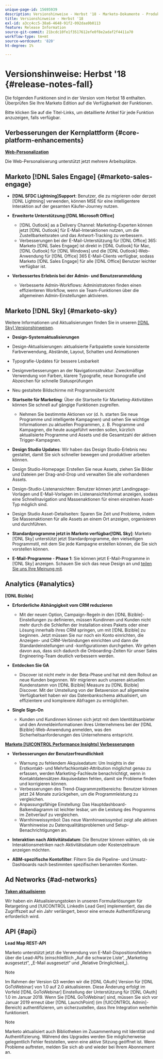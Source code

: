 ```yaml
---
unique-page-id: 15695939
description: Versionshinweise - Herbst '18 - Marketo-Dokumente - Produktdokumentation
title: Versionshinweise - Herbst '18
exl-id: a3cc4cc5-38a6-4648-91f2-092daa9b0113
feature: Release Information
source-git-commit: 21bcdc10fe1f3517612efe0f8e2adaf2f4411a70
workflow-type: tm+mt
source-wordcount: '820'
ht-degree: 1%

---
```


# Versionshinweise: Herbst &#39;18 {#release-notes-fall}

Die folgenden Funktionen sind in der Version vom Herbst 18 enthalten. Überprüfen Sie Ihre Marketo Edition auf die Verfügbarkeit der Funktionen.

Bitte klicken Sie auf die Titel-Links, um detaillierte Artikel für jede Funktion anzuzeigen, falls verfügbar.

## Verbesserungen der Kernplattform {#core-platform-enhancements}

**[Web-Personalization](/help/marketo/product-docs/web-personalization/getting-started/workspaces-in-web-personalization.md)**

Die Web-Personalisierung unterstützt jetzt mehrere Arbeitsplätze.

## Marketo [!DNL Sales Engage] {#marketo-sales-engage}

* **[!DNL SFDC Lightning]Support**: Benutzer, die zu migrieren oder derzeit [!DNL Lightning] verwenden, können MSE für eine intelligentere Interaktion auf der gesamten Käufer-Journey nutzen.

* **Erweiterte Unterstützung:[!DNL Microsoft Office]**

   * [!DNL Outlook] as a Delivery Channel: Marketing-Experten können jetzt [!DNL Outlook] für E-Mail-Interaktionen nutzen, um die Zustellbarkeitsraten und das Antwort-Tracking zu verbessern.
   * Verbesserungen bei der E-Mail-Unterstützung für [!DNL Office] 365: Marketo [!DNL Sales Engage] ist direkt in [!DNL Outlook] für Mac, [!DNL Outlook] für [!DNL Windows] und die [!DNL Outlook]-Web-Anwendung für [!DNL Office] 365 E-Mail-Clients verfügbar, sodass Marketo [!DNL Sales Engage] für alle [!DNL Office] Benutzer leichter verfügbar ist.

* **Verbessertes Erlebnis bei der Admin- und Benutzeranmeldung**

   * Verbesserte Admin-Workflows: Administratoren finden einen effizienteren Workflow, wenn sie Team-Funktionen über die allgemeinen Admin-Einstellungen aktivieren.

## Marketo [!DNL Sky] {#marketo-sky}

Weitere Informationen und Aktualisierungen finden Sie in unseren [[!DNL Sky] Versionshinweisen](https://help.marketo.com).

* **Design-Systemaktualisierungen**

* Design-Aktualisierungen: aktualisierte Farbpalette sowie konsistente Farbverwendung, Abstände, Layout, Schatten und Animationen
* Typografie-Updates für bessere Lesbarkeit
* Designverbesserungen an der Navigationsstruktur: Zweckmäßige Verwendung von Farben, klarere Typografie, neue Ikonografie und Abzeichen für schnelle Statusprüfungen
* Neu gestaltete Bildschirme mit Programmübersicht

* **Startseite für Marketing**: Über die Startseite für Marketing-Aktivitäten können Sie schnell auf gängige Funktionen zugreifen.

   * Nehmen Sie bestimmte Aktionen vor (d. h. starten Sie neue Programme und intelligente Kampagnen) und sehen Sie wichtige Informationen zu aktuellen Programmen, z. B. Programme und Kampagnen, die heute ausgeführt werden sollen, kürzlich aktualisierte Programme und Assets und die Gesamtzahl der aktiven Trigger-Kampagnen.

* **Design Studio Updates**: Wir haben das Design Studio-Erlebnis neu gestaltet, damit Sie sich schneller bewegen und produktiver arbeiten können.
* Design Studio-Homepage: Erstellen Sie neue Assets, ziehen Sie Bilder und Dateien per Drag-and-Drop und verwalten Sie alle vorhandenen Assets.
* Design-Studio-Listenansichten: Benutzer können jetzt Landingpage-Vorlagen und E-Mail-Vorlagen im Listenansichtsformat anzeigen, sodass eine Schnellnavigation und Massenaktionen für einen einzelnen Asset-Typ möglich sind.
* Design Studio Asset-Detailseiten: Sparen Sie Zeit und Probleme, indem Sie Massenaktionen für alle Assets an einem Ort anzeigen, organisieren und durchführen.
* **Standardprogramme jetzt in Marketo verfügbar[!DNL Sky]**: Marketo [!DNL Sky] unterstützt jetzt Standardprogramme, den vielseitigen Programmstil, mit dem Sie jede Kampagne erstellen können, die Sie sich vorstellen können.
* **E-Mail-Programme - Phase 1**: Sie können jetzt E-Mail-Programme in [!DNL Sky] anzeigen. Schauen Sie sich das neue Design an und [teilen Sie uns Ihre Meinung mit](https://go.marketo.com/NextGenUX---USA---Apr-2018-fcp_Landing-Page-Feedback.html).

## Analytics {#analytics}

**[!DNL Bizible]**

* **Erforderliche Abhängigkeit vom CRM reduzieren**

   * Mit der neuen Option, Campaign-Regeln in den [!DNL Bizible]-Einstellungen zu definieren, müssen Kundinnen und Kunden nicht mehr durch die Schleifen der Installation eines Pakets oder einer Lösung innerhalb ihres CRM springen, um mit [!DNL Bizible] zu beginnen. Jetzt müssen Sie nur noch ein Konto einrichten, die Anzeigen- und CRM-Verbindungen einrichten und dann die Standardeinstellungen und -konfigurationen durchgehen. Wir gehen davon aus, dass sich dadurch die Onboarding-Zeiten für unser Sales Engineering-Team deutlich verbessern werden.

* **Entdecken Sie GA**

   * Discover ist nicht mehr in der Beta-Phase und hat mit dem Rollout an neue Kunden begonnen. Wir migrieren auch unseren aktuellen Kundenstamm von [!DNL Bizible] Measure zu [!DNL Bizible] Discover. Mit der Umstellung von der Betaversion auf allgemeine Verfügbarkeit haben wir das Datenbankschema aktualisiert, um effizientere und komplexere Abfragen zu ermöglichen.

* **Single Sign-On**

   * Kunden und Kundinnen können sich jetzt mit dem Identitätsanbieter und den Anmeldeinformationen ihres Unternehmens bei der [!DNL Bizible]-Web-Anwendung anmelden, was den Sicherheitsanforderungen des Unternehmens entspricht.

**[Marketo [!UICONTROL Performance Insights] Verbesserungen](/help/marketo/product-docs/reporting/performance-insights/performance-insights-overview.md)**

* **Verbesserungen der Benutzerfreundlichkeit**

   * Warnung zu fehlendem Akquisedatum: Um Insights in der Erstkontakt- und Mehrfachkontakt-Attribution möglichst genau zu erfassen, werden Marketing-Fachleute benachrichtigt, wenn in Kontaktdatensätzen Akquisedaten fehlen, damit sie Probleme finden und korrigieren können.
   * Verbesserungen des Trend-Diagrammzeitbereichs: Benutzer können jetzt 24 Monate zurückgehen, um die Programmleistung zu vergleichen.
   * Anpassungsfähige Einstellung: Das Hauptdashboard-Balkendiagramm ist leichter lesbar, um die Leistung des Programms im Zeitverlauf zu vergleichen.
   * Warnhinweissymbol: Das neue Warnhinweissymbol zeigt alle aktiven Warnhinweise zu Datenqualitätsproblemen und Setup-Benachrichtigungen an.

* **Interaktion nach Aktivitätsdatum**: Die Benutzer können wählen, ob sie Interaktionsmetriken nach Aktivitätsdatum oder Kostenzeitraum anzeigen möchten.
* **ABM-spezifische Kontofilter**: Filtern Sie die Pipeline- und Umsatz-Dashboards nach bestimmten spezifischen benannten Konten.

## Ad Networks {#ad-networks}

**[Token aktualisieren](/help/marketo/product-docs/demand-generation/social/social-functions/set-up-linkedin-lead-gen-forms.md)**

Wir haben ein Aktualisierungstoken in unseren Formularlösungen für Retargeting und [!UICONTROL LinkedIn Lead Gen] implementiert, das die Zugriffszeit auf ein Jahr verlängert, bevor eine erneute Authentifizierung erforderlich wird.

## API {#api}

**Lead Map REST-API**

Marketo unterstützt jetzt die Verwendung von E-Mail-Dispositionsfeldern über die Lead-APIs (einschließlich „Auf die schwarze Liste“, „Marketing ausgesetzt“, „E-Mail ausgesetzt“ und „Relative Dringlichkeit„).

>[!NOTE]
>
>Im Rahmen der Version Q3 werden wir die [!DNL OAuth] Version für [!DNL GoToWebinar] von 1.0 auf 2.0 aktualisieren. Diese Änderung erfolgt im Vorfeld [!DNL GoToWebinar] Einstellung der Unterstützung für [!DNL OAuth] 1.0 im Januar 2019. Wenn Sie [!DNL GoToWebinar] sind, müssen Sie sich vor Januar 2019 erneut über [!DNL LaunchPoint] (im [!UICONTROL Admin]-Bereich) authentifizieren, um sicherzustellen, dass Ihre Integration weiterhin funktioniert.

>[!NOTE]
>
>Marketo aktualisiert auch Bibliotheken im Zusammenhang mit Identität und Authentifizierung. Während des Upgrades werden Sie möglicherweise gelegentlich Fehler feststellen, wenn eine aktive Sitzung geöffnet ist. Wenn Probleme auftreten, melden Sie sich ab und wieder bei Ihrem Abonnement an.
